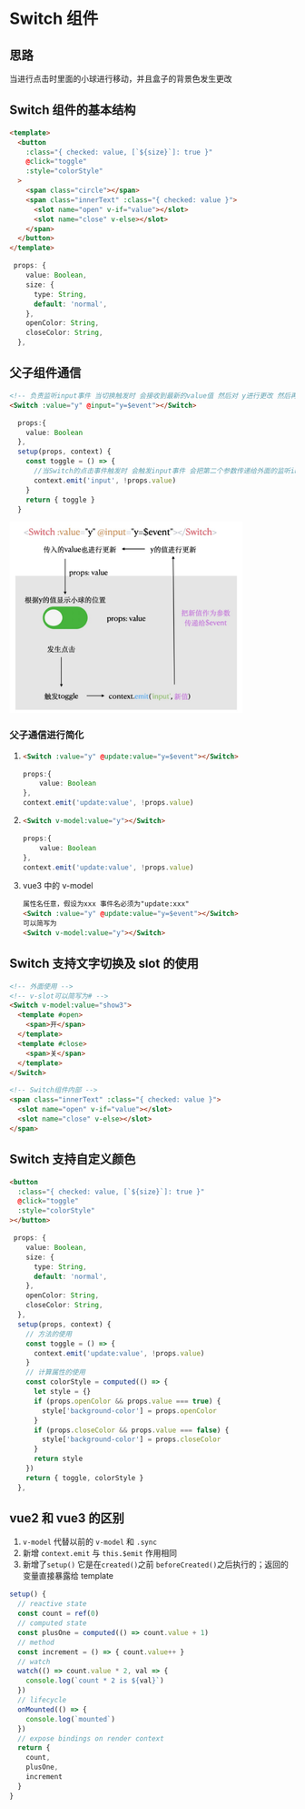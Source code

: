 # Switch 组件

## 思路

当进行点击时里面的小球进行移动，并且盒子的背景色发生更改

## Switch 组件的基本结构

```html
<template>
  <button
    :class="{ checked: value, [`${size}`]: true }"
    @click="toggle"
    :style="colorStyle"
  >
    <span class="circle"></span>
    <span class="innerText" :class="{ checked: value }">
      <slot name="open" v-if="value"></slot>
      <slot name="close" v-else></slot>
    </span>
  </button>
</template>
```

```ts
 props: {
    value: Boolean,
    size: {
      type: String,
      default: 'normal',
    },
    openColor: String,
    closeColor: String,
  },
```

## 父子组件通信

```html
<!-- 负责监听input事件 当切换触发时 会接收到最新的value值 然后对 y进行更改 然后再次传入Switch组件 Switch 的状态发生改变-->
<Switch :value="y" @input="y=$event"></Switch>
```

```ts
  props:{
    value: Boolean
  },
  setup(props, context) {
    const toggle = () => {
      //当Switch的点击事件触发时 会触发input事件 会把第二个参数传递给外面的监听input 作为$event传入
      context.emit('input', !props.value)
    }
    return { toggle }
  }
```

<img src="./src/assets/Switch.png" alt="image-Switch =100x100" style="zoom:40%;" />

### 父子通信进行简化

1.  ```html
    <Switch :value="y" @update:value="y=$event"></Switch>
    ```

    ```ts
    props:{
        value: Boolean
    },
    context.emit('update:value', !props.value)
    ```

2.  ```html
    <Switch v-model:value="y"></Switch>
    ```

    ```ts
    props:{
        value: Boolean
    },
    context.emit('update:value', !props.value)
    ```

3.  vue3 中的 v-model

    ```html
    属性名任意，假设为xxx 事件名必须为"update:xxx"
    <Switch :value="y" @update:value="y=$event"></Switch>
    可以简写为
    <Switch v-model:value="y"></Switch>
    ```

## Switch 支持文字切换及 slot 的使用

```html
<!-- 外面使用 -->
<!-- v-slot可以简写为# -->
<Switch v-model:value="show3">
  <template #open>
    <span>开</span>
  </template>
  <template #close>
    <span>关</span>
  </template>
</Switch>
```

```html
<!-- Switch组件内部 -->
<span class="innerText" :class="{ checked: value }">
  <slot name="open" v-if="value"></slot>
  <slot name="close" v-else></slot>
</span>
```

## Switch 支持自定义颜色

```html
<button
  :class="{ checked: value, [`${size}`]: true }"
  @click="toggle"
  :style="colorStyle"
></button>
```

```ts
 props: {
    value: Boolean,
    size: {
      type: String,
      default: 'normal',
    },
    openColor: String,
    closeColor: String,
  },
  setup(props, context) {
    // 方法的使用
    const toggle = () => {
      context.emit('update:value', !props.value)
    }
    // 计算属性的使用
    const colorStyle = computed(() => {
      let style = {}
      if (props.openColor && props.value === true) {
        style['background-color'] = props.openColor
      }
      if (props.closeColor && props.value === false) {
        style['background-color'] = props.closeColor
      }
      return style
    })
    return { toggle, colorStyle }
  },
```

## vue2 和 vue3 的区别

1. `v-model` 代替以前的 `v-model` 和 `.sync`
2. 新增 `context.emit` 与 `this.$emit` 作用相同
3. 新增了`setup()` 它是在`created()`之前 `beforeCreated()`之后执行的；返回的变量直接暴露给 template

```ts
setup() {
  // reactive state
  const count = ref(0)
  // computed state
  const plusOne = computed(() => count.value + 1)
  // method
  const increment = () => { count.value++ }
  // watch
  watch(() => count.value * 2, val => {
    console.log(`count * 2 is ${val}`)
  })
  // lifecycle
  onMounted(() => {
    console.log(`mounted`)
  })
  // expose bindings on render context
  return {
    count,
    plusOne,
    increment
  }
}
```
